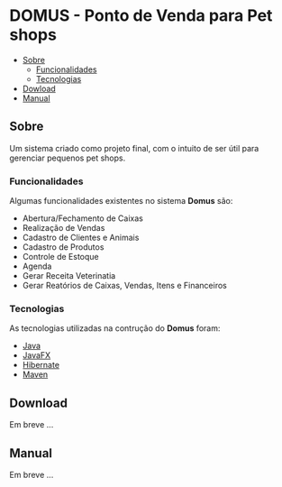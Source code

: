 # DOMUS - Ponto de Venda para Pet shops

 * [Sobre](#sobre)
    * [Funcionalidades](#funcionalidades)
    * [Tecnologias](#tecnologias)
 * [Dowload](#download)
 * [Manual](#manual)
 

## Sobre 
Um sistema criado como projeto final, com o intuito de ser útil para gerenciar pequenos pet shops.

### Funcionalidades
Algumas funcionalidades existentes no sistema **Domus** são:
* Abertura/Fechamento de Caixas
* Realização de Vendas
* Cadastro de Clientes e Animais
* Cadastro de Produtos
* Controle de Estoque
* Agenda
* Gerar Receita Veterinatia
* Gerar Reatórios de Caixas, Vendas, Itens e Financeiros

### Tecnologias
As tecnologias utilizadas na contrução do **Domus** foram:
* [Java](https://www.java.com/)
* [JavaFX](https://openjfx.io/)
* [Hibernate](https://hibernate.org/)
* [Maven](https://maven.apache.org/)

## Download
Em breve ...

## Manual
Em breve ...